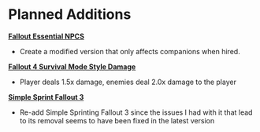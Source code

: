 # Planned Additions

**[Fallout Essential NPCS](https://www.nexusmods.com/fallout3/mods/22629/)**

- Create a modified version that only affects companions when hired.

**[Fallout 4 Survival Mode Style Damage](https://www.nexusmods.com/fallout3/mods/24485)**
- Player deals 1.5x damage, enemies deal 2.0x damage to the player

**[Simple Sprint Fallout 3](https://www.nexusmods.com/fallout3/mods/25319)**
- Re-add Simple Sprinting Fallout 3 since the issues I had with it that lead to its removal seems to have been fixed in the latest version
